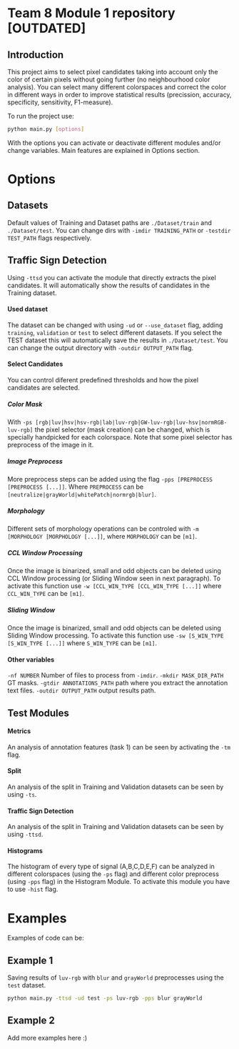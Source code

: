 # Team 8 Module 1 repository [OUTDATED]

## Introduction
This project aims to select pixel candidates taking into account only the color of certain pixels without going further (no neighbourhood color analysis). You can select many different colorspaces and correct the color in different ways in order to improve statistical results (precission, accuracy, specificity, sensitivity, F1-measure).

To run the project use:
```bash
python main.py [options]
```
With the options you can activate or deactivate different modules and/or change variables. Main features are explained in Options section.
# Options
## Datasets
Default values of Training and Dataset paths are `./Dataset/train` and `./Dataset/test`. You can change dirs with `-imdir TRAINING_PATH` or `-testdir TEST_PATH` flags respectively.

## Traffic Sign Detection
Using `-ttsd` you can activate the module that directly extracts the pixel candidates. It will automatically show the results of candidates in the Training dataset.

#### Used dataset
The dataset can be changed with using `-ud` or `--use_dataset` flag, adding `training`, `validation` or `test` to select different datasets. If you select the TEST dataset this will automatically save the results in `./Dataset/test`. You can change the output directory with `-outdir OUTPUT_PATH` flag.

#### Select Candidates ####
You can control diferent predefined thresholds and how the pixel candidates are selected.

##### Color Mask #####
With `-ps [rgb|luv|hsv|hsv-rgb|lab|luv-rgb|GW-luv-rgb|luv-hsv|normRGB-luv-rgb]` the pixel selector (mask creation) can be changed, which is specially handpicked for each colorspace. Note that some pixel selector has preprocess of the image in it. 

##### Image Preprocess #####
More preprocess steps can be added using the flag `-pps [PREPROCESS [PREPROCESS [...]]`. Where `PREPROCESS` can be `[neutralize|grayWorld|whitePatch|normrgb|blur]`. 

##### Morphology #####
Different sets of morphology operations can be controled with `-m [MORPHOLOGY [MORPHOLOGY [...]]`, where `MORPHOLOGY` can be `[m1]`.

##### CCL Window Processing #####
Once the image is binarized, small and odd objects can be deleted using CCL Window processing (or Sliding Window seen in next paragraph). To activate this function use `-w [CCL_WIN_TYPE [CCL_WIN_TYPE [...]]` where `CCL_WIN_TYPE` can be `[m1]`.

##### Sliding Window #####
Once the image is binarized, small and odd objects can be deleted using Sliding Window processing. To activate this function use `-sw [S_WIN_TYPE [S_WIN_TYPE [...]]` where `S_WIN_TYPE` can be `[m1]`.

#### Other variables
`-nf NUMBER` Number of files to process from `-imdir`.
`-mkdir MASK_DIR_PATH` GT masks.
`-gtdir ANNOTATIONS_PATH` path where you extract the annotation text files.
`-outdir OUTPUT_PATH` output results path.

## Test Modules 
#### Metrics
An analysis of annotation features (task 1) can be seen by activating the `-tm` flag.

#### Split
An analysis of the split in Training and Validation datasets can be seen by using `-ts`.

#### Traffic Sign Detection
An analysis of the split in Training and Validation datasets can be seen by using `-ttsd`.

#### Histograms
The histogram of every type of signal (A,B,C,D,E,F) can be analyzed in different colorspaces (using the `-ps` flag) and different color preprocess (using `-pps` flag) in the Histogram Module. To activate this module you have to use `-hist` flag. 

# Examples
Examples of code can be:

## Example 1
Saving results of `luv-rgb` with `blur` and `grayWorld` preprocesses using the `test` dataset. 

```bash
python main.py -ttsd -ud test -ps luv-rgb -pps blur grayWorld
```

## Example 2
Add more examples here :)


